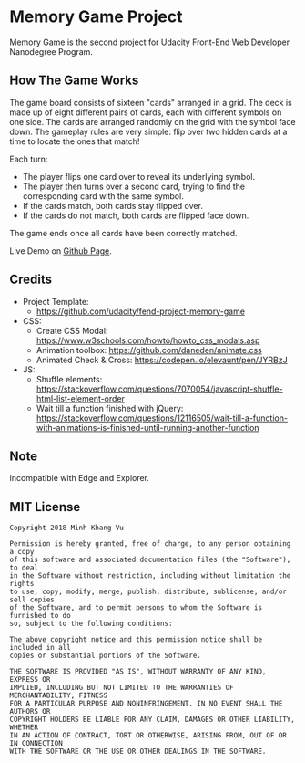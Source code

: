 # Memory Game Project

Memory Game is the second project for Udacity Front-End Web Developer Nanodegree Program. 

## How The Game Works
The game board consists of sixteen "cards" arranged in a grid. The deck is made up of eight different pairs of cards, each with different symbols on one side. The cards are arranged randomly on the grid with the symbol face down. The gameplay rules are very simple: flip over two hidden cards at a time to locate the ones that match!

Each turn:

* The player flips one card over to reveal its underlying symbol.
* The player then turns over a second card, trying to find the corresponding card with the same symbol.
* If the cards match, both cards stay flipped over.
* If the cards do not match, both cards are flipped face down.

The game ends once all cards have been correctly matched.

Live Demo on <a href="https://minhkhang1795.github.io/udacity-memory-game/" target="_blank">Github Page</a>.

## Credits
* Project Template:
    * https://github.com/udacity/fend-project-memory-game
* CSS:
    * Create CSS Modal: https://www.w3schools.com/howto/howto_css_modals.asp
    * Animation toolbox: https://github.com/daneden/animate.css
    * Animated Check & Cross: https://codepen.io/elevaunt/pen/JYRBzJ
* JS:
    * Shuffle elements: https://stackoverflow.com/questions/7070054/javascript-shuffle-html-list-element-order
    * Wait till a function finished with jQuery: https://stackoverflow.com/questions/12116505/wait-till-a-function-with-animations-is-finished-until-running-another-function

## Note
Incompatible with Edge and Explorer.

## MIT License

    Copyright 2018 Minh-Khang Vu

    Permission is hereby granted, free of charge, to any person obtaining a copy 
    of this software and associated documentation files (the "Software"), to deal 
    in the Software without restriction, including without limitation the rights 
    to use, copy, modify, merge, publish, distribute, sublicense, and/or sell copies 
    of the Software, and to permit persons to whom the Software is furnished to do 
    so, subject to the following conditions:

    The above copyright notice and this permission notice shall be included in all 
    copies or substantial portions of the Software.

    THE SOFTWARE IS PROVIDED "AS IS", WITHOUT WARRANTY OF ANY KIND, EXPRESS OR 
    IMPLIED, INCLUDING BUT NOT LIMITED TO THE WARRANTIES OF MERCHANTABILITY, FITNESS 
    FOR A PARTICULAR PURPOSE AND NONINFRINGEMENT. IN NO EVENT SHALL THE AUTHORS OR 
    COPYRIGHT HOLDERS BE LIABLE FOR ANY CLAIM, DAMAGES OR OTHER LIABILITY, WHETHER 
    IN AN ACTION OF CONTRACT, TORT OR OTHERWISE, ARISING FROM, OUT OF OR IN CONNECTION 
    WITH THE SOFTWARE OR THE USE OR OTHER DEALINGS IN THE SOFTWARE.
